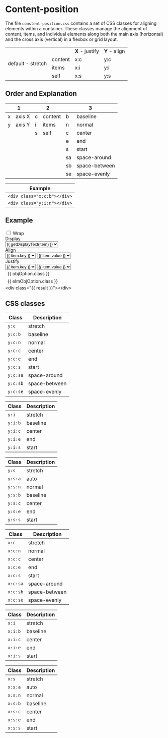 <script setup>
import { ref, computed } from 'vue'; 
const $class = ref(null);

const positions = 
[
  { 
    key: "align-content",
    options: [
      { axis: "y", target: "c", suffix: "", class: "y:c", value: "stretch" },
      { axis: "y", target: "c", suffix: "b", class: "y:c:b", value: "baseline" },
      { axis: "y", target: "c", suffix: "n", class: "y:c:n", value: "normal" },
      { axis: "y", target: "c", suffix: "c", class: "y:c:c", value: "center" },
      { axis: "y", target: "c", suffix: "e", class: "y:c:e", value: "end" },
      { axis: "y", target: "c", suffix: "s", class: "y:c:s", value: "start" },
      { axis: "y", target: "c", suffix: "sa", class: "y:c:sa", value: "space-around" },
      { axis: "y", target: "c", suffix: "sb", class: "y:c:sb", value: "space-between" },
      { axis: "y", target: "c", suffix: "se", class: "y:c:se", value: "space-evenly" },
    ],
  },
  {
    key: "align-items",
    options: [
      { axis: "y", target: "i", suffix: "", class: "y:i", value: "stretch" },
      { axis: "y", target: "i", suffix: "b", class: "y:i:b", value: "baseline" },
      { axis: "y", target: "i", suffix: "c", class: "y:i:c", value: "center" },
      { axis: "y", target: "i", suffix: "e", class: "y:i:e", value: "end" },
      { axis: "y", target: "i", suffix: "s", class: "y:i:s", value: "start" },
    ],
  },
  {
    key: "align-self",
    options: [
      { axis: "y", target: "s", suffix: "", class: "y:s", value: "stretch" },
      { axis: "y", target: "s", suffix: "a", class: "y:s:a", value: "auto" },
      { axis: "y", target: "s", suffix: "n", class: "y:s:n", value: "normal" },
      { axis: "y", target: "s", suffix: "b", class: "y:s:b", value: "baseline" },
      { axis: "y", target: "s", suffix: "c", class: "y:s:c", value: "center" },
      { axis: "y", target: "s", suffix: "e", class: "y:s:e", value: "end" },
      { axis: "y", target: "s", suffix: "s", class: "y:s:s", value: "start" },
    ],
  },
  {
    key: "justify-content",
    options: [
      { axis: "x", target: "c", suffix: "", class: "x:c", value: "stretch" },
      { axis: "x", target: "c", suffix: "n", class: "x:c:n", value: "normal" },
      { axis: "x", target: "c", suffix: "c", class: "x:c:c", value: "center" },
      { axis: "x", target: "c", suffix: "e", class: "x:c:e", value: "end" },
      { axis: "x", target: "c", suffix: "s", class: "x:c:s", value: "start" },
      { axis: "x", target: "c", suffix: "sa", class: "x:c:sa", value: "space-around" },
      { axis: "x", target: "c", suffix: "sb", class: "x:c:sb", value: "space-between" },
      { axis: "x", target: "c", suffix: "se", class: "x:c:se", value: "space-evenly" },
    ],
  },
  {
    key: "justify-items",
    options: [
      { axis: "x", target: "i", suffix: "", class: "x:i", value: "stretch" },
      { axis: "x", target: "i", suffix: "b", class: "x:i:b", value: "baseline" },
      { axis: "x", target: "i", suffix: "c", class: "x:i:c", value: "center" },
      { axis: "x", target: "i", suffix: "e", class: "x:i:e", value: "end" },
      { axis: "x", target: "i", suffix: "s", class: "x:i:s", value: "start" },
    ],
  },
  {
    key: "justify-self",
    options: [
      { axis: "x", target: "s", suffix: "", class: "x:s", value: "stretch" },
      { axis: "x", target: "s", suffix: "a", class: "x:s:a", value: "auto" },
      { axis: "x", target: "s", suffix: "n", class: "x:s:n", value: "normal" },
      { axis: "x", target: "s", suffix: "b", class: "x:s:b", value: "baseline" },
      { axis: "x", target: "s", suffix: "c", class: "x:s:c", value: "center" },
      { axis: "x", target: "s", suffix: "e", class: "x:s:e", value: "end" },
      { axis: "x", target: "s", suffix: "s", class: "x:s:s", value: "start" },
    ],
  },
];

const displays = ['b', 'f', 'g'];
const hasDisplay = ref('f');

const hasWrap = ref(false);

const key = ref(positions[1].key);
const option = ref(positions[1].options[2].value);
const options = computed(() => positions.find(x => x.key === key.value).options);
const objOption = computed(() => options.value.find(x => x.value === option.value) || options.value[0].value);

const elmKey = ref(positions[3].key);
const elmOption = ref(positions[3].options[2].value);
const elmOptions = computed(() => positions.find(x => x.key === elmKey.value).options);
const elmObjOption = computed(() => elmOptions.value.find(x => x.value === elmOption.value) || elmOptions.value[0].value);

const result = computed(() => {
  const wrap = hasWrap.value ? 'wrap' : null;
  return ['d:' + hasDisplay.value, wrap, objOption.value.class, elmObjOption.value.class].filter(x => x).join(' ');
});

function getDisplayText(payload) {
  if (payload === 'b') return 'block';
  if (payload === 'f') return 'flex';
  if (payload === 'g') return 'grid';
}

function onChange(k, o) {
  const i = positions.findIndex(x => x.key === k);
  const opts = positions[i].options;
  if (opts.map(x => x.value).includes(o)) return;
  const mod = i < 3 ? option : elmOption;
  mod.value = opts[0].value;
}
</script>

# Content-position

The file `constent-position.css` contains a set of CSS classes for aligning elements within a container. These classes manage the alignment of content, items, and individual elements along both the main axis (horizontal) and the cross axis (vertical) in a flexbox or grid layout.

<table class="table">
  <tbody>
    <tr><td rowspan="4">default - stretch</td><td></td><td><strong>X</strong> - justify</td><td><strong>Y</strong> - align</td></tr>
    <tr><td>content</td><td>x:c</td><td>y:c</td></tr>
    <tr><td>items</td><td>x:i</td><td>y:i</td></tr>
    <tr><td>self</td><td>x:s</td><td>y:s</td></tr>
  </tbody>
</table>

## Order and Explanation

<div class="tables d:f wrap">
  <table class="table">
    <thead>
      <tr>
        <th colspan="2">1</th>
        <th colspan="2">2</th>
        <th colspan="2">3</th>
      </tr>
    </thead>
    <tbody>
      <tr><td>x</td><td>axis X</td><td>c</td><td>content</td><td>b</td><td>baseline</td></tr>
      <tr><td>y</td><td>axis Y</td><td>i</td><td>items</td><td>n</td><td>normal</td></tr>
      <tr><td></td><td></td><td>s</td><td>self</td><td>c</td><td>center</td></tr>
      <tr><td></td><td></td><td></td><td></td><td>e</td><td>end</td></tr>
      <tr><td></td><td></td><td></td><td></td><td>s</td><td>start</td></tr>
      <tr><td></td><td></td><td></td><td></td><td>sa</td><td>space-around</td></tr>
      <tr><td></td><td></td><td></td><td></td><td>sb</td><td>space-between</td></tr>
      <tr><td></td><td></td><td></td><td></td><td>se</td><td>space-evenly</td></tr>
    </tbody>
  </table>
  <table class="table">
    <thead>
      <tr>
        <th colspan="2">Example</th>
      </tr>
    </thead>
    <tbody>
      <tr><td><code>&lt;div class="x:c:b"&gt;&lt;/div&gt;</code></td></tr>
      <tr><td><code>&lt;div class="y:i:n"&gt;&lt;/div&gt;</code></td></tr>
    </tbody>
  </table>
</div>

## Example

<div class="d:f:y">
  <label class="sf-switch">
    <input v-model="hasWrap" type="checkbox" /> <span>Wrap</span>
  </label>
  <div class="d:f y:i:c">
    <div>
      Display
    </div>
    <select class="sf-select" v-model="hasDisplay">
      <option v-for="item in displays" :value="item" :key="item">{{ getDisplayText(item) }}</option>
    </select>
  </div>
  <div class="d:f y:i:c">
    <div>
      Align
    </div>
    <select class="sf-select" v-model="key" @change="onChange(key, option)">
      <option v-for="item in positions.slice(0, 3)" :value="item.key" :key="item.key">{{ item.key }}</option>
    </select>
    <select class="sf-select" v-model="option">
      <option v-for="item in options" :value="item.value" :key="item.value">{{ item.value }}</option>
    </select>
  </div>
  <div class="d:f y:i:c">
    <div>
      Justify
    </div>
    <select class="sf-select" v-model="elmKey" @change="onChange(elmKey, elmOption)">
      <option v-for="item in positions.slice(3)" :value="item.key" :key="item.key">{{ item.key }}</option>
    </select>
    <select class="sf-select" v-model="elmOption">
      <option v-for="item in elmOptions" :value="item.value" :key="item.value">{{ item.value }}</option>
    </select>
  </div>
  
  <div class="wrapper pos:r">
    <div class="pos:a top left axisX">{{ objOption.class }}</div>
    <div class="pos:a bottom right axisY">{{ elmObjOption.class }}</div>
    <div :class="['d:' + hasDisplay, 'box', objOption.class, elmObjOption.class, { wrap: hasWrap }]">
      <div :class="['sf-c-black:85']" />
      <div :class="['sf-c-black:85']" />
      <div :class="['sf-c-black:85']" />
    </div>
  </div>
</div>

<highlight lang="html">
&lt;div class="{{ result }}"&gt;&lt;/div&gt;
</highlight>

## CSS classes

<div class="d:f x:c:c wrap">
<table>
<thead>
<tr><th>Class</th><th>Description</th></tr>
</thead>
<tbody>
<tr><td><code>y:c</code></td><td>stretch</td></tr>
<tr><td><code>y:c:b</code></td><td>baseline</td></tr>
<tr><td><code>y:c:n</code></td><td>normal</td></tr>
<tr><td><code>y:c:c</code></td><td>center</td></tr>
<tr><td><code>y:c:e</code></td><td>end</td></tr>
<tr><td><code>y:c:s</code></td><td>start</td></tr>
<tr><td><code>y:c:sa</code></td><td>space-around</td></tr>
<tr><td><code>y:c:sb</code></td><td>space-between</td></tr>
<tr><td><code>y:c:se</code></td><td>space-evenly</td></tr>
</tbody>
</table>
<table>
<thead>
<tr><th>Class</th><th>Description</th></tr>
</thead>
<tbody>
<tr><td><code>y:i</code></td><td>stretch</td></tr>
<tr><td><code>y:i:b</code></td><td>baseline</td></tr>
<tr><td><code>y:i:c</code></td><td>center</td></tr>
<tr><td><code>y:i:e</code></td><td>end</td></tr>
<tr><td><code>y:i:s</code></td><td>start</td></tr>
</tbody>
</table>
<table>
<thead>
<tr><th>Class</th><th>Description</th></tr>
</thead>
<tbody>
<tr><td><code>y:s</code></td><td>stretch</td></tr>
<tr><td><code>y:s:a</code></td><td>auto</td></tr>
<tr><td><code>y:s:n</code></td><td>normal</td></tr>
<tr><td><code>y:s:b</code></td><td>baseline</td></tr>
<tr><td><code>y:s:c</code></td><td>center</td></tr>
<tr><td><code>y:s:e</code></td><td>end</td></tr>
<tr><td><code>y:s:s</code></td><td>start</td></tr>
</tbody>
</table>

<table>
<thead>
<tr><th>Class</th><th>Description</th></tr>
</thead>
<tbody>
<tr><td><code>x:c</code></td><td>stretch</td></tr>
<tr><td><code>x:c:n</code></td><td>normal</td></tr>
<tr><td><code>x:c:c</code></td><td>center</td></tr>
<tr><td><code>x:c:e</code></td><td>end</td></tr>
<tr><td><code>x:c:s</code></td><td>start</td></tr>
<tr><td><code>x:c:sa</code></td><td>space-around</td></tr>
<tr><td><code>x:c:sb</code></td><td>space-between</td></tr>
<tr><td><code>x:c:se</code></td><td>space-evenly</td></tr>
</tbody>
</table>
<table>
<thead>
<tr><th>Class</th><th>Description</th></tr>
</thead>
<tbody>
<tr><td><code>x:i</code></td><td>stretch</td></tr>
<tr><td><code>x:i:b</code></td><td>baseline</td></tr>
<tr><td><code>x:i:c</code></td><td>center</td></tr>
<tr><td><code>x:i:e</code></td><td>end</td></tr>
<tr><td><code>x:i:s</code></td><td>start</td></tr>
</tbody>
</table>
<table>
<thead>
<tr><th>Class</th><th>Description</th></tr>
</thead>
<tbody>
<tr><td><code>x:s</code></td><td>stretch</td></tr>
<tr><td><code>x:s:a</code></td><td>auto</td></tr>
<tr><td><code>x:s:n</code></td><td>normal</td></tr>
<tr><td><code>x:s:b</code></td><td>baseline</td></tr>
<tr><td><code>x:s:c</code></td><td>center</td></tr>
<tr><td><code>x:s:e</code></td><td>end</td></tr>
<tr><td><code>x:s:s</code></td><td>start</td></tr>
</tbody>
</table>
</div>

<style scoped>
.box {
  border: 1px solid var(--vp-c-divider);

  height: 200px;
}

.box > div {
  width: 50px;
  height: 50px;

  box-shadow: inset 0 0 1px;
}

.axisX,
.axisY {
  padding: 0.25em 0.5em;
}

.tables table {
  table-layout: fixed;
}
.table td {
  white-space: nowrap;
}
</style>
